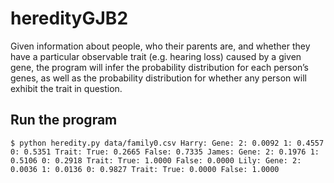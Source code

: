 # heredityGJB2
Given information about people, who their parents are, and whether they have a particular observable trait (e.g. hearing loss) caused by a given gene, the program will infer the probability distribution for each person’s genes, as well as the probability distribution for whether any person will exhibit the trait in question.



## Run the program
`$ python heredity.py data/family0.csv
Harry:
  Gene:
    2: 0.0092
    1: 0.4557
    0: 0.5351
  Trait:
    True: 0.2665
    False: 0.7335
James:
  Gene:
    2: 0.1976
    1: 0.5106
    0: 0.2918
  Trait:
    True: 1.0000
    False: 0.0000
Lily:
  Gene:
    2: 0.0036
    1: 0.0136
    0: 0.9827
  Trait:
    True: 0.0000
    False: 1.0000`